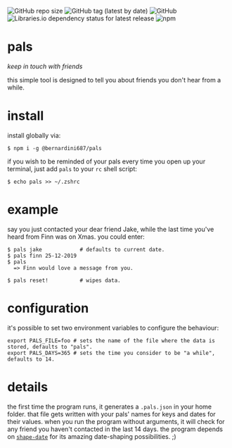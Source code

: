 ![GitHub repo size](https://img.shields.io/github/repo-size/bernardini687/pals)
![GitHub tag (latest by date)](https://img.shields.io/github/v/tag/bernardini687/pals)
![GitHub](https://img.shields.io/github/license/bernardini687/pals)
![Libraries.io dependency status for latest release](https://img.shields.io/librariesio/release/npm/@bernardini687/pals)
![npm](https://img.shields.io/npm/dt/@bernardini687/pals)

# pals
_keep in touch with friends_

this simple tool is designed to tell you about friends you don't hear from a while.

# install
install globally via:
```
$ npm i -g @bernardini687/pals
```
if you wish to be reminded of your pals every time you open up your terminal, just add `pals` to your `rc` shell script:
```
$ echo pals >> ~/.zshrc
```

# example
say you just contacted your dear friend Jake, while the last time you've heard from Finn was on Xmas.
you could enter:
```
$ pals jake            # defaults to current date.
$ pals finn 25-12-2019
$ pals
  => Finn would love a message from you.

$ pals reset!          # wipes data.
```

# configuration
it's possible to set two environment variables to configure the behaviour:
```
export PALS_FILE=foo # sets the name of the file where the data is stored, defaults to "pals".
export PALS_DAYS=365 # sets the time you consider to be "a while", defaults to 14.
```

# details
the first time the program runs, it generates a `.pals.json` in your home folder.
that file gets written with your pals' names for keys and dates for their values.
when you run the program without arguments, it will check for any friend you haven't contacted in the last 14 days.
the program depends on [`shape-date`](https://www.npmjs.com/package/shape-date) for its amazing date-shaping possibilities. ;)
